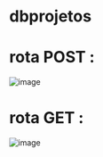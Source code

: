 # dbprojetos

# rota POST :
![image](https://github.com/user-attachments/assets/aa8329ad-0eda-44ff-b174-f73939efbdfe)

# rota GET : 

![image](https://github.com/user-attachments/assets/adfcf8fc-e57e-4736-a3b4-020d6417df84)

